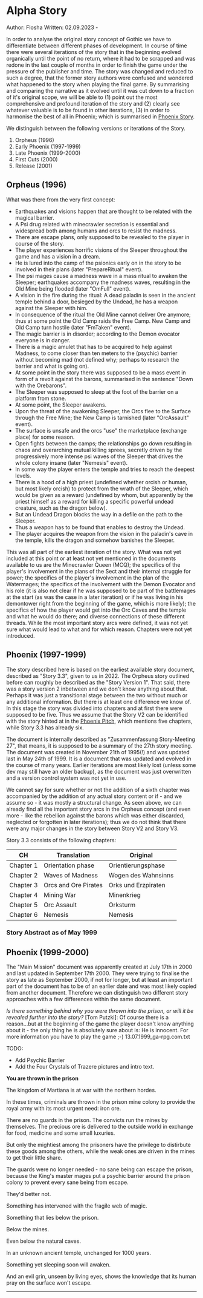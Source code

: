 # Alpha Story

Author: Flosha
Written: 02.09.2023 - 

In order to analyse the original story concept of Gothic we have to differentiate between different phases of development. In course of time there were several iterations of the story that in the beginning evolved organically until the point of no return, where it had to be scrapped and was redone in the last couple of months in order to finish the game under the pressure of the publisher and time. The story was changed and reduced to such a degree, that the former story authors were confused and wondered what happened to the story when playing the final game. By summarising and comparing the narrative as it evolved until it was cut down to a fraction of it's original scope, we will be able to (1) point out the most comprehensive and profound iteration of the story and (2) clearly see whatever valuable is to be found in other iterations, (3) in order to harmonise the best of all in Phoenix; which is summarised in [Phoenix Story]().

We distinguish between the following versions or iterations of the Story.

1. Orpheus (1996)
2. Early Phoenix (1997-1999)
3. Late Phoenix (1999-2000)
4. First Cuts (2000)
5. Release (2001)


## Orpheus (1996)

What was there from the very first concept:

* Earthquakes and visions happen that are thought to be related with the magical barrier.
* A Psi drug related with minecrawler secretion is essential and widespread both among humans and orcs to resist the madness.
* There are escape plans, only supposed to be revealed to the player in course of the story.
* The player experiences horrific visions of the Sleeper throughout the game and has a vision in a dream.
* He is lured into the camp of the psionics early on in the story to be involved in their plans (later "PrepareRitual" event). 
* The psi mages cause a madness wave in a mass ritual to awaken the Sleeper; earthquakes accompany the madness waves, resulting in the Old Mine being flooded (later "OmFull" event).
* A vision in the fire during the ritual: A dead paladin is seen in the ancient temple behind a door, besieged by the Undead, he has a weapon against the Sleeper with him. 
* In consequence of the ritual the Old Mine cannot deliver Ore anymore; thus at some point the Old Camp raids the Free Camp. New Camp and Old Camp turn hostile (later "FmTaken" event).
* The magic barrier is in disorder; according to the Demon evocator everyone is in danger.
* There is a magic amulet that has to be acquired to help against Madness, to come closer than ten meters to the (psychic) barrier without becoming mad (not defined why; perhaps to research the barrier and what is going on).
* At some point in the story there was supposed to be a mass event in form of a revolt against the barons, summarised in the sentence "Down with the Orebarons".
* The Sleeper was supposed to sleep at the foot of the barrier on a platform from stone. 
* At some point, the Sleeper awakens.
* Upon the threat of the awakening Sleeper, the Orcs flee to the Surface through the Free Mine; the New Camp is tarnished (later "OrcAssault" event).
* The surface is unsafe and the orcs "use" the marketplace (exchange place) for some reason.
* Open fights between the camps; the relationships go down resulting in chaos and overarching mutual killing sprees, secretly driven by the progressively more intense psi waves of the Sleeper that drives the whole colony insane (later "Nemesis" event).
* In some way the player enters the temple and tries to reach the deepest levels.
* There is a hood of a high priest (undefined whether orcish or human, but most likely orcish) to protect from the wrath of the Sleeper, which would be given as a reward (undefined by whom, but apparently by the priest himself as a reward for killing a specific powerful undead creature, such as the dragon below).
* But an Undead Dragon blocks the way in a defile on the path to the Sleeper. 
* Thus a weapon has to be found that enables to destroy the Undead.
* The player acquires the weapon from the vision in the paladin's cave in the temple, kills the dragon and somehow banishes the Sleeper.

This was all part of the earliest iteration of the story. What was not yet included at this point or at least not yet mentioned in the documents available to us are the Minecrawler Queen (MCQ); the specifics of the player's involvement in the plans of the Sect and their internal struggle for power; the specifics of the player's involvement in the plan of the Watermages; the specifics of the involvement with the Demon Evocator and his role (it is also not clear if he was supposed to be part of the battlemages at the start (as was the case in a later iteration) or if he was living in his demontower right from the beginning of the game, which is more likely); the specifics of how the player would get into the Orc Caves and the temple and what he would do there; and diverse connections of these different threads. While the most important story arcs were defined, it was not yet sure what would lead to what and for which reason. Chapters were not yet introduced. 


## Phoenix (1997-1999)

The story described here is based on the earliest available story document, described as "Story 3.3", given to us in 2022. The Orpheus story outlined before can roughly be described as the "Story Version 1". That said, there was a story version 2 inbetween and we don't know anything about that. Perhaps it was just a transitional stage between the two without much or any additional information. But there is at least one difference we know of. In this stage the story was divided into chapters and at first there were supposed to be five. Thus we assume that the Story V2 can be identified with the story hinted at in the [Phoenix Pitch](), which mentions five chapters, while Story 3.3 has already six. 

The document is internally described as "Zusammenfassung Story-Meeting 27", that means, it is supposed to be a summary of the 27th story meeting. The document was created in November 21th of 1995(!) and was updated last in May 24th of 1999. It is a document that was updated and evolved in the course of many years. Earlier iterations are most likely lost (unless some dev may still have an older backup), as the document was just overwritten and a version control system was not yet in use. 

We cannot say for sure whether or not the addition of a sixth chapter was accompanied by the addition of any actual story content or if - and we assume so - it was mostly a structural change. As seen above, we can already find all the important story arcs in the Orpheus concept (and even more - like the rebellion against the barons which was either discarded, neglected or forgotten in later iterations); thus we do not think that there were any major changes in the story between Story V2 and Story V3. 

Story 3.3 consists of the following chapters: 

| CH        | Translation          | Original            |
|-----------|----------------------|---------------------|
| Chapter 1 | Orientation phase    | Orientierungsphase  |
| Chapter 2 | Waves of Madness     | Wogen des Wahnsinns |
| Chapter 3 | Orcs and Ore Pirates | Orks und Erzpiraten |
| Chapter 4 | Mining War           | Minenkrieg          |
| Chapter 5 | Orc Assault          | Orksturm            |
| Chapter 6 | Nemesis              | Nemesis             |


### Story Abstract as of May 1999





## Phoenix (1999-2000)

The "Main Mission" document was apparently created at July 17th in 2000 and last updated in September 17th 2000. They were trying to finalise the story as late as September 2000, if not for longer, but at least an important part of the document has to be of an earlier date and was most likely copied from another document. Therefore we can distinguish two different story approaches with a few differences within the same document. 




*Is there something behind why you were thrown into the prison, or will it be revealed further into the story?*
[Tom Putzki]: Of course there is a reason...but at the beginning of the game the player doesn't know anything about it - the only thing he is absolutely sure about is: He is innocent. For more information you have to play the game ;-)
13.07.1999_ga-rpg.com.txt




TODO:
* Add Psychic Barrier
* Add the Four Crystals of Trazere pictures and intro text.




**You are thrown in the prison**

The kingdom of Martiana is at war with the northern hordes.

In these times, criminals are thrown in the prison mine colony to provide the royal army with its most urgent need: iron ore.

There are no guards in the prison. The convicts run the mines by themselves. The precious ore is delivered to the outside world in exchange for food, medicine and some small luxuries.

But only the mightiest among the prisoners have the privilege to distirbute these goods among the others, while the weak ones are driven in the mines to get their little share.

The guards were no longer needed - no sane being can escape the prison, because the King's master mages put a psychic barrier around the prison colony to prevent every sane being from escape.

They'd better not.

Something has intervened with the fragile web of magic. 

Something that lies below the prison.

Below the mines.

Even below the natural caves.

In an unknown ancient temple, unchanged for 1000 years.

Something yet sleeping soon will awaken.

And an evil grin, unseen by living eyes, shows the knowledge that its human pray on the surface won't escape.

---